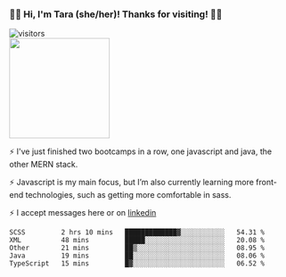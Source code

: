 ### 👋🏾 Hi, I'm Tara (she/her)! Thanks for visiting! 👋🏾
![visitors](https://visitor-badge.glitch.me/badge?page_id=qualmless)
<BR>
<img height="180em" src="https://github-readme-stats.vercel.app/api?username=qualmless&show_icons=true&hide_border=true&&count_private=true&include_all_commits=true" />

⚡️ I've just finished two bootcamps in a row, one javascript and java, the other MERN stack. 

⚡️ Javascript is my main focus, but I’m also currently learning more front-end technologies, such as getting more comfortable in sass. 

⚡️ I accept messages here or on <a href="https://www.linkedin.com/in/tarajdunmore/">linkedin</a>

<!--START_SECTION:waka-->
```text
SCSS         2 hrs 10 mins   █████████████▓░░░░░░░░░░░   54.31 % 
XML          48 mins         █████░░░░░░░░░░░░░░░░░░░░   20.08 % 
Other        21 mins         ██▒░░░░░░░░░░░░░░░░░░░░░░   08.95 % 
Java         19 mins         ██░░░░░░░░░░░░░░░░░░░░░░░   08.06 % 
TypeScript   15 mins         █▓░░░░░░░░░░░░░░░░░░░░░░░   06.52 % 
```
<!--END_SECTION:waka-->

<!--
**qualmless/qualmless** is a ✨ _special_ ✨ repository because its `README.md` (this file) appears on your GitHub profile.

Here are some ideas to get you started:
- 🔭 I’m currently working on ...
- 👯 I’m looking to collaborate on ...
- 🤔 I’m looking for help with ...
- 💬 Ask me about ...
- 📫 How to reach me: ...
- ⚡ Fun fact: ...
-->
